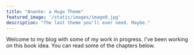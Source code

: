 ```yaml
---
title: "Ananke: a Hugo Theme"
featured_image: '/static/images/image0.jpg'
description: "The last theme you'll ever need. Maybe."
---
```

Welcome to my blog with some of my work in progress. I've been working on this book idea. You can read some of the chapters below.
